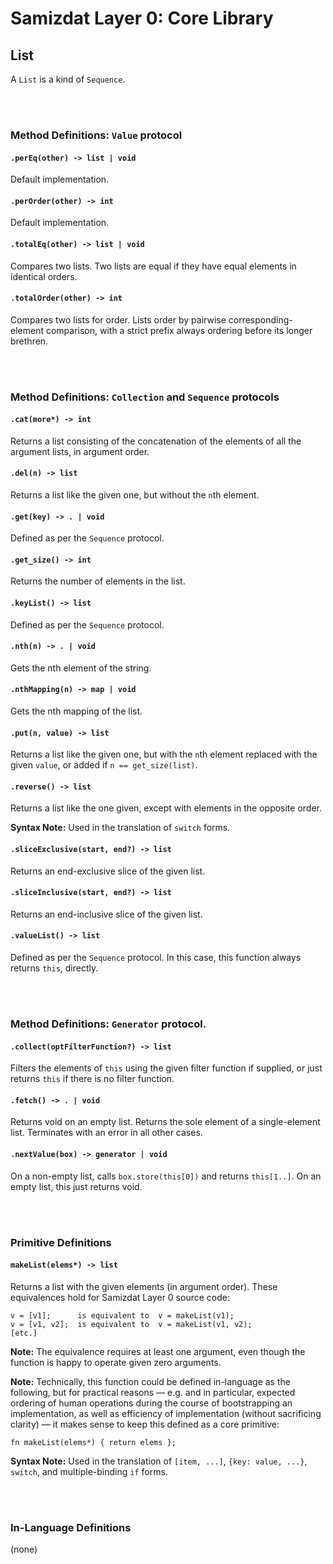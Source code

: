 Samizdat Layer 0: Core Library
==============================

List
----

A `List` is a kind of `Sequence`.

<br><br>
### Method Definitions: `Value` protocol

#### `.perEq(other) -> list | void`

Default implementation.

#### `.perOrder(other) -> int`

Default implementation.

#### `.totalEq(other) -> list | void`

Compares two lists. Two lists are equal if they have equal elements in
identical orders.

#### `.totalOrder(other) -> int`

Compares two lists for order. Lists order by pairwise corresponding-element
comparison, with a strict prefix always ordering before its longer brethren.


<br><br>
### Method Definitions: `Collection` and `Sequence` protocols

#### `.cat(more*) -> int`

Returns a list consisting of the concatenation of the elements
of all the argument lists, in argument order.

#### `.del(n) -> list`

Returns a list like the given one, but without the `n`th element.

#### `.get(key) -> . | void`

Defined as per the `Sequence` protocol.

#### `.get_size() -> int`

Returns the number of elements in the list.

#### `.keyList() -> list`

Defined as per the `Sequence` protocol.

#### `.nth(n) -> . | void`

Gets the nth element of the string.

#### `.nthMapping(n) -> map | void`

Gets the nth mapping of the list.

#### `.put(n, value) -> list`

Returns a list like the given one, but with the `n`th element replaced
with the given `value`, or added if `n == get_size(list)`.

#### `.reverse() -> list`

Returns a list like the one given, except with elements in the opposite
order.

**Syntax Note:** Used in the translation of `switch` forms.

#### `.sliceExclusive(start, end?) -> list`

Returns an end-exclusive slice of the given list.

#### `.sliceInclusive(start, end?) -> list`

Returns an end-inclusive slice of the given list.

#### `.valueList() -> list`

Defined as per the `Sequence` protocol. In this case, this function always
returns `this`, directly.



<br><br>
### Method Definitions: `Generator` protocol.

#### `.collect(optFilterFunction?) -> list`

Filters the elements of `this` using the given filter function if supplied,
or just returns `this` if there is no filter function.

#### `.fetch() -> . | void`

Returns void on an empty list. Returns the sole element of a single-element
list. Terminates with an error in all other cases.

#### `.nextValue(box) -> generator | void`

On a non-empty list, calls `box.store(this[0])` and returns
`this[1..]`. On an empty list, this just returns void.


<br><br>
### Primitive Definitions

#### `makeList(elems*) -> list`

Returns a list with the given elements (in argument order).
These equivalences hold for Samizdat Layer 0 source code:

```
v = [v1];      is equivalent to  v = makeList(v1);
v = [v1, v2];  is equivalent to  v = makeList(v1, v2);
[etc.]
```

**Note:** The equivalence requires at least one argument, even though
the function is happy to operate given zero arguments.

**Note:** Technically, this function could be defined in-language as the
following, but for practical reasons &mdash; e.g. and in particular,
expected ordering of human operations during the course of
bootstrapping an implementation, as well as efficiency of
implementation (without sacrificing clarity) &mdash; it makes sense to
keep this defined as a core primitive:

```
fn makeList(elems*) { return elems };
```

**Syntax Note:** Used in the translation of `[item, ...]`,
`{key: value, ...}`, `switch`, and multiple-binding `if` forms.


<br><br>
### In-Language Definitions

(none)
